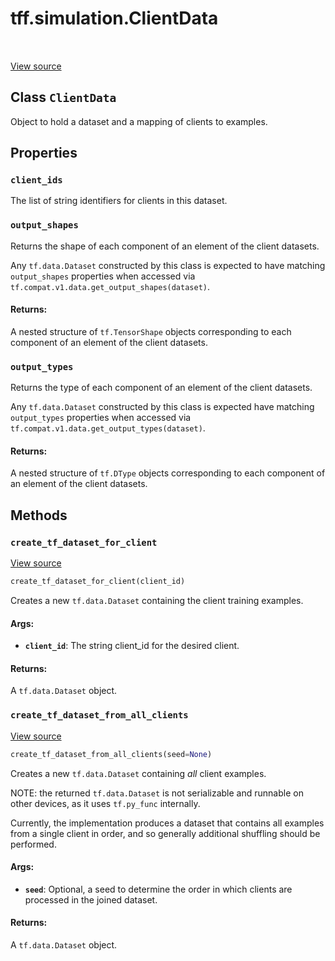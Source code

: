 <div itemscope itemtype="http://developers.google.com/ReferenceObject">
<meta itemprop="name" content="tff.simulation.ClientData" />
<meta itemprop="path" content="Stable" />
<meta itemprop="property" content="client_ids"/>
<meta itemprop="property" content="output_shapes"/>
<meta itemprop="property" content="output_types"/>
<meta itemprop="property" content="create_tf_dataset_for_client"/>
<meta itemprop="property" content="create_tf_dataset_from_all_clients"/>
</div>

# tff.simulation.ClientData

<table class="tfo-notebook-buttons tfo-api" align="left">
</table>

<a target="_blank" href="http://github.com/tensorflow/federated/tree/master/tensorflow_federated/python/simulation/client_data.py">View
source</a>

## Class `ClientData`

Object to hold a dataset and a mapping of clients to examples.

<!-- Placeholder for "Used in" -->

## Properties

<h3 id="client_ids"><code>client_ids</code></h3>

The list of string identifiers for clients in this dataset.

<h3 id="output_shapes"><code>output_shapes</code></h3>

Returns the shape of each component of an element of the client datasets.

Any `tf.data.Dataset` constructed by this class is expected to have matching
`output_shapes` properties when accessed via
`tf.compat.v1.data.get_output_shapes(dataset)`.

#### Returns:

A nested structure of `tf.TensorShape` objects corresponding to each component
of an element of the client datasets.

<h3 id="output_types"><code>output_types</code></h3>

Returns the type of each component of an element of the client datasets.

Any `tf.data.Dataset` constructed by this class is expected have matching
`output_types` properties when accessed via
`tf.compat.v1.data.get_output_types(dataset)`.

#### Returns:

A nested structure of `tf.DType` objects corresponding to each component of an
element of the client datasets.

## Methods

<h3 id="create_tf_dataset_for_client"><code>create_tf_dataset_for_client</code></h3>

<a target="_blank" href="http://github.com/tensorflow/federated/tree/master/tensorflow_federated/python/simulation/client_data.py">View
source</a>

```python
create_tf_dataset_for_client(client_id)
```

Creates a new `tf.data.Dataset` containing the client training examples.

#### Args:

*   <b>`client_id`</b>: The string client_id for the desired client.

#### Returns:

A `tf.data.Dataset` object.

<h3 id="create_tf_dataset_from_all_clients"><code>create_tf_dataset_from_all_clients</code></h3>

<a target="_blank" href="http://github.com/tensorflow/federated/tree/master/tensorflow_federated/python/simulation/client_data.py">View
source</a>

```python
create_tf_dataset_from_all_clients(seed=None)
```

Creates a new `tf.data.Dataset` containing _all_ client examples.

NOTE: the returned `tf.data.Dataset` is not serializable and runnable on other
devices, as it uses `tf.py_func` internally.

Currently, the implementation produces a dataset that contains all examples from
a single client in order, and so generally additional shuffling should be
performed.

#### Args:

*   <b>`seed`</b>: Optional, a seed to determine the order in which clients are
    processed in the joined dataset.

#### Returns:

A `tf.data.Dataset` object.

